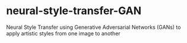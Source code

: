 # neural-style-transfer-GAN
Neural Style Transfer using Generative Adversarial Networks (GANs) to apply artistic styles from one image to another
